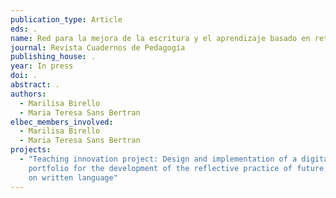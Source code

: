 ```yaml
---
publication_type: Article
eds: .
name: Red para la mejora de la escritura y el aprendizaje basado en retos
journal: Revista Cuadernos de Pedagogía
publishing_house: .
year: In press
doi: .
abstract: .
authors:
  - Marilisa Birello
  - Maria Teresa Sans Bertran
elbec_members_involved:
  - Marilisa Birello
  - Maria Teresa Sans Bertran
projects:
  - "Teaching innovation project: Design and implementation of a digital
    portfolio for the development of the reflective practice of future teachers
    on written language"
---
```

